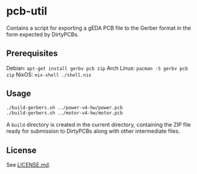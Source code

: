 # pcb-util

Contains a script for exporting a gEDA PCB file to the Gerber format in the form
expected by DirtyPCBs.

## Prerequisites

Debian: `apt-get install gerbv pcb zip`
Arch Linux: `pacman -S gerbv pcb zip`
NixOS: `nix-shell ./shell.nix`

## Usage

```bash
./build-gerbers.sh ../power-v4-hw/power.pcb
./build-gerbers.sh ../motor-v4-hw/motor.pcb
```

A `build` directory is created in the current directory, containing the ZIP file
ready for submission to DirtyPCBs along with other intermediate files.

## License

See [LICENSE.md](LICENSE.md).
